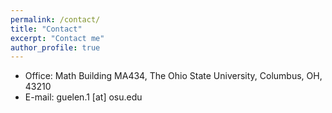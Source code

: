 ```yaml
---
permalink: /contact/
title: "Contact"
excerpt: "Contact me"
author_profile: true
---
```


* Office: Math Building MA434, The Ohio State University, Columbus, OH, 43210
* E-mail: guelen.1 [at] osu.edu
